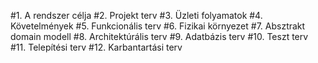 #1. A rendszer célja
#2. Projekt terv
#3. Üzleti folyamatok
#4. Követelmények
#5. Funkcionális terv
#6. Fizikai környezet
#7. Absztrakt domain modell
#8. Architektúrális terv
#9. Adatbázis terv
#10. Teszt terv
#11. Telepítési terv
#12. Karbantartási terv
